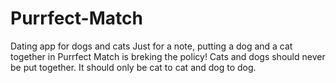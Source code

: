 # Purrfect-Match
Dating app for dogs and cats
Just for a note, putting a dog and a cat together in Purrfect Match is breking the policy! Cats and dogs should never be put together.
It should only be cat to cat and dog to dog.
